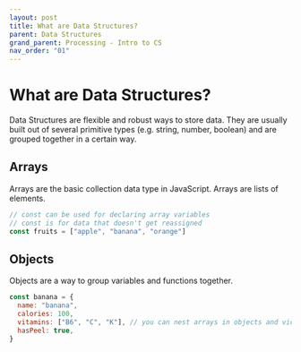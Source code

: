 ```yaml
---
layout: post
title: What are Data Structures?
parent: Data Structures
grand_parent: Processing - Intro to CS
nav_order: "01"
---
```


# What are Data Structures?

Data Structures are flexible and robust ways to store data. They are usually built out of several primitive types (e.g. string, number, boolean) and are grouped together in a certain way.

## Arrays

Arrays are the basic collection data type in JavaScript. Arrays are lists of elements.

```js
// const can be used for declaring array variables
// const is for data that doesn't get reassigned
const fruits = ["apple", "banana", "orange"]
```

## Objects

Objects are a way to group variables and functions together.

```js
const banana = {
  name: "banana",
  calories: 100,
  vitamins: ["B6", "C", "K"], // you can nest arrays in objects and vice versa
  hasPeel: true,
}
```
